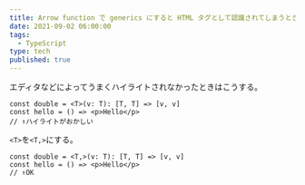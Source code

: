 ```yaml
---
title: Arrow function で generics にすると HTML タグとして認識されてしまうときの tips
date: 2021-09-02 06:00:00
tags:
  - TypeScript
type: tech
published: true
---
```


エディタなどによってうまくハイライトされなかったときはこうする。

```tsx
const double = <T>(v: T): [T, T] => [v, v]
const hello = () => <p>Hello</p>
// ↑ハイライトがおかしい
```

`<T>`を`<T,>`にする。

<!-- prettier-ignore -->
```tsx
const double = <T,>(v: T): [T, T] => [v, v]
const hello = () => <p>Hello</p>
// ↑OK
```
